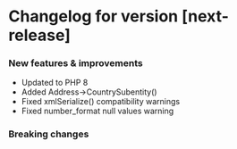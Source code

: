 # Changelog for version [next-release]

### New features & improvements

- Updated to PHP 8
- Added Address->CountrySubentity()
- Fixed xmlSerialize() compatibility warnings
- Fixed number_format null values warning

### Breaking changes
